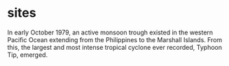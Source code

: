 # sites
In early October 1979, an active monsoon trough existed in the western Pacific Ocean extending from the Philippines to the Marshall Islands. From this, the largest and most intense tropical cyclone ever recorded, Typhoon Tip, emerged.
